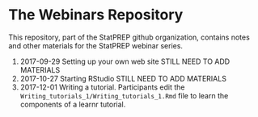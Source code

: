 # The Webinars Repository

This repository, part of the StatPREP github organization, contains notes and other materials for the StatPREP webinar series. 


1. 2017-09-29 Setting up your own web site
    STILL NEED TO ADD MATERIALS
2. 2017-10-27 Starting RStudio
    STILL NEED TO ADD MATERIALS
3. 2017-12-01 Writing a tutorial. 
    Participants edit the `Writing_tutorials_1/Writing_tutorials_1.Rmd` file to learn the components of a learnr tutorial.
